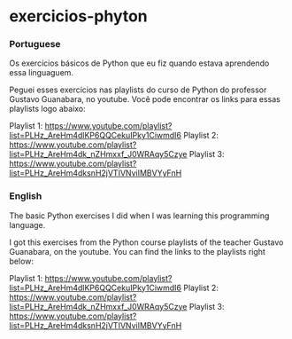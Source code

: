 # exercicios-phyton
### Portuguese
Os exercícios básicos de Python que eu fiz quando estava aprendendo essa linguaguem.

Peguei esses exercícios nas playlists do curso de Python do professor Gustavo Guanabara, no youtube. Você pode encontrar os links para essas playlists logo abaixo:

Playlist 1: https://www.youtube.com/playlist?list=PLHz_AreHm4dlKP6QQCekuIPky1CiwmdI6
Playlist 2: https://www.youtube.com/playlist?list=PLHz_AreHm4dk_nZHmxxf_J0WRAqy5Czye
Playlist 3: https://www.youtube.com/playlist?list=PLHz_AreHm4dksnH2jVTIVNviIMBVYyFnH

### English
The basic Python exercises I did when I was learning this programming language.

I got this exercises from the Python course playlists of the teacher Gustavo Guanabara, on the youtube. You can find the links to the playlists right below:

Playlist 1: https://www.youtube.com/playlist?list=PLHz_AreHm4dlKP6QQCekuIPky1CiwmdI6
Playlist 2: https://www.youtube.com/playlist?list=PLHz_AreHm4dk_nZHmxxf_J0WRAqy5Czye
Playlist 3: https://www.youtube.com/playlist?list=PLHz_AreHm4dksnH2jVTIVNviIMBVYyFnH

